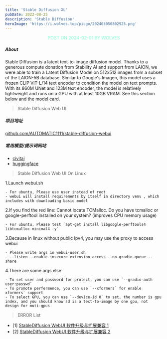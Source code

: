 ```yaml
---
title: 'Stable Diffusion XL'
pubDate: 2022-08-25
description: 'Stable Diffusion'
heroImage: 'https://i.wolves.top/picgo/202403050802925.png'
---
```


<p style="color: aquamarine;text-align: center">POST ON 2024-02-01 BY WOLVES</p>

##### About 
Stable Diffusion is a latent text-to-image diffusion model. Thanks to a generous compute donation from Stability AI and support from LAION, we were able to train a Latent Diffusion Model on 512x512 images from a subset of the LAION-5B database. Similar to Google's Imagen, this model uses a frozen CLIP ViT-L/14 text encoder to condition the model on text prompts. With its 860M UNet and 123M text encoder, the model is relatively lightweight and runs on a GPU with at least 10GB VRAM. See this section below and the model card.

> Stable Diffusion Web UI

##### 项目地址

[github.com/AUTOMATIC1111/stable-diffusion-webui](https://github.com/AUTOMATIC1111/stable-diffusion-webui.git)

##### 常用模型/提示词网站

- [civitai](https://civitai.com/)
- [huggingface](https://huggingface.co/)

> Stable Diffusion Web UI On Linux

1.Launch webui.sh

    - For ubuntu, Please use user instead of root
    - webui will install requirements by itself in directory venv , which includes with downloading basic model

2.If you find the red line: Cannot locate TCMalloc. Do you have tcmalloc or google-perftool installed on your system? (improves CPU memory usage)
    
    - For ubuntu, Please test `apt-get install libgoogle-perftools4 libtcmalloc-minimal4 -y`

3.Because in linux without public Ipv4, you may use the proxy to access webui
    
    - Please write args in webui-user.sh
    - --listen --enable-insecure-extension-access --no-gradio-queue --share 

4.There are some args else

    - To set user and password for protect, you can use `--gradio-auth user:passwd`
    - To promote perfermence, you can use `--xformers` for enable xformers` support
    - To select GPU, you can use `--device-id 0` to set, the number is gpu index, and you should know sd is a text-to-image by one gpu, not design for muti-gpus


> ERROR List

- [1] [StableDiffusion WebUI 软件升级与扩展兼容 1](https://juejin.cn/post/7204356282588282940)
- [2] [StableDiffusion WebUI 软件升级与扩展兼容 2](https://juejin.cn/post/7204356282588282940)

